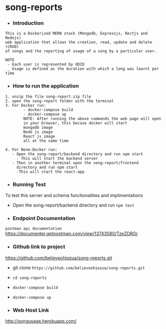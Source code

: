 # song-reports

- ### Introduction
```
This is a Dockerized MERN stack (Mongodb, Expressjs, Rectjs and Nodejs) 
web application that allows the creation, read, update and delete (CRUD) 
of songs and the reporting of usage of a song by a particular user.

NOTE
 - Each user is represented by UDID
 _ Usage is defined as the duration with which a long was learnt per time
```

- ### How to run the application
```
1. unzip the file song-report.zip file
2. open the song-report folder with the terminal 
3. For Docker run: 
        - docker-compose build
        - docker-compose up
        NOTE: After running the above commands the web page will open 
        in your browser, this becase docker will start 
        mongodb image
        Node js image
        React js image 
        all at the same time 

4. For None-Docker run: 
   - Open the song-report/backend directory and run npm start
     - This will start the backend server
   - Then in another terminal open the song-report/frontend 
     directory and run npm start
     -This will start the react-app
```

- ### Running Test
 To test this server and schema functionalities and implimentations
 - Open the song-report/backend directory and run `npm test`

- ### Endpoint Documentation
`postman api documentation`
https://documenter.getpostman.com/view/13743580/TzeZDRGr

- ### Github link to project 
https://github.com/believeohiozua/song-reports.git

- git clone `https://github.com/believeohiozua/song-reports.git`
- `cd song-reports`
- `docker-compose build`
- `docker-compose up`


- ### Web Host Link
http://songusage.herokuapp.com/

